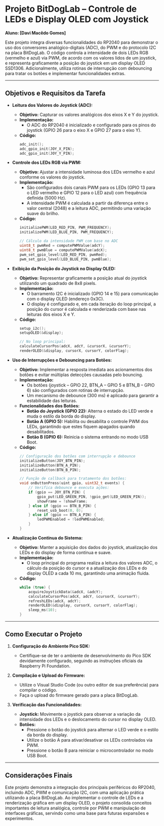 # Projeto BitDogLab – Controle de LEDs e Display OLED com Joystick

**Aluno: [Davi Macêdo Gomes]**

Este projeto integra diversas funcionalidades do RP2040 para demonstrar o uso dos conversores analógico-digitais (ADC), do PWM e do protocolo I2C na placa BitDogLab. O código controla a intensidade de dois LEDs RGB (vermelho e azul) via PWM, de acordo com os valores lidos de um joystick, e representa graficamente a posição do joystick em um display OLED SSD1306. Adicionalmente, utiliza rotinas de interrupção com debouncing para tratar os botões e implementar funcionalidades extras.

---

## Objetivos e Requisitos da Tarefa

- **Leitura dos Valores do Joystick (ADC):**  
  - **Objetivo:** Capturar os valores analógicos dos eixos X e Y do joystick.  
  - **Implementação:**  
    - O ADC do RP2040 é inicializado e configurado para os pinos do joystick (GPIO 26 para o eixo X e GPIO 27 para o eixo Y).  
  - **Código:**  
    ```c
    adc_init();
    adc_gpio_init(JOY_X_PIN);
    adc_gpio_init(JOY_Y_PIN);
    ```

- **Controle dos LEDs RGB via PWM:**  
  - **Objetivo:** Ajustar a intensidade luminosa dos LEDs vermelho e azul conforme os valores do joystick.  
  - **Implementação:**  
    - São configurados dois canais PWM para os LEDs (GPIO 13 para o LED vermelho e GPIO 12 para o LED azul) com frequência definida (5000 Hz).  
    - A intensidade PWM é calculada a partir da diferença entre o valor central (2048) e a leitura ADC, permitindo uma variação suave do brilho.  
  - **Código:**  
    ```c
    initializePWM(LED_RED_PIN, PWM_FREQUENCY);
    initializePWM(LED_BLUE_PIN, PWM_FREQUENCY);
    
    // Cálculo da intensidade PWM com base no ADC
    uint8_t pwmRed = computePWMValue(adcY);
    uint8_t pwmBlue = computePWMValue(adcX);
    pwm_set_gpio_level(LED_RED_PIN, pwmRed);
    pwm_set_gpio_level(LED_BLUE_PIN, pwmBlue);
    ```

- **Exibição da Posição do Joystick no Display OLED:**  
  - **Objetivo:** Representar graficamente a posição atual do joystick utilizando um quadrado de 8x8 pixels.  
  - **Implementação:**  
    - O barramento I2C é inicializado (GPIO 14 e 15) para comunicação com o display OLED (endereço 0x3C).
    - O display é configurado e, em cada iteração do loop principal, a posição do cursor é calculada e renderizada com base nas leituras dos eixos X e Y.  
  - **Código:**  
    ```c
    setup_i2c();
    setupOLED(&display);
    
    // No loop principal:
    calculateCursorPos(adcX, adcY, &cursorX, &cursorY);
    renderOLED(&display, cursorX, cursorY, colorFlag);
    ```

- **Uso de Interrupções e Debouncing para Botões:**  
  - **Objetivo:** Implementar a resposta imediata aos acionamentos dos botões e evitar múltiplas detecções causadas pelo bouncing.  
  - **Implementação:**  
    - Os botões (joystick – GPIO 22, BTN_A – GPIO 5 e BTN_B – GPIO 6) são configurados com rotinas de interrupção.
    - Um mecanismo de debounce (300 ms) é aplicado para garantir a estabilidade das leituras.  
  - **Funcionalidades dos Botões:**  
    - **Botão do Joystick (GPIO 22):** Alterna o estado do LED verde e muda o estilo da borda do display.  
    - **Botão A (GPIO 5):** Habilita ou desabilita o controle PWM dos LEDs, garantindo que estes fiquem apagados quando desabilitados.  
    - **Botão B (GPIO 6):** Reinicia o sistema entrando no modo USB Boot.  
  - **Código:**  
    ```c
    // Configuração dos botões com interrupção e debounce
    initializeButton(JOY_BTN_PIN);
    initializeButton(BTN_A_PIN);
    initializeButton(BTN_B_PIN);
    
    // Função de callback para tratamento dos botões:
    void onButtonPress(uint gpio, uint32_t events) {
        // Verifica debounce e executa ações:
        if (gpio == JOY_BTN_PIN) {
            gpio_put(LED_GREEN_PIN, !gpio_get(LED_GREEN_PIN));
            showFrame = !showFrame;
        } else if (gpio == BTN_B_PIN) {
            reset_usb_boot(0, 0);
        } else if (gpio == BTN_A_PIN) {
            ledPWMEnabled = !ledPWMEnabled;
        }
    }
    ```

- **Atualização Contínua do Sistema:**  
  - **Objetivo:** Manter a aquisição dos dados do joystick, atualização dos LEDs e do display de forma contínua e suave.  
  - **Implementação:**  
    - O loop principal do programa realiza a leitura dos valores ADC, o cálculo da posição do cursor e a atualização dos LEDs e do display OLED a cada 10 ms, garantindo uma animação fluida.  
  - **Código:**  
    ```c
    while (true) {
        acquireJoystickData(&adcX, &adcY);
        calculateCursorPos(adcX, adcY, &cursorX, &cursorY);
        refreshLEDs(adcX, adcY);
        renderOLED(&display, cursorX, cursorY, colorFlag);
        sleep_ms(10);
    }
    ```

---

## Como Executar o Projeto

1. **Configuração do Ambiente Pico SDK:**  
   - Certifique-se de ter o ambiente de desenvolvimento do Pico SDK devidamente configurado, seguindo as instruções oficiais da Raspberry Pi Foundation.

2. **Compilação e Upload do Firmware:**  
   - Utilize o Visual Studio Code (ou outro editor de sua preferência) para compilar o código.
   - Faça o upload do firmware gerado para a placa BitDogLab.

3. **Verificação das Funcionalidades:**  
   - **Joystick:** Movimente o joystick para observar a variação da intensidade dos LEDs e o deslocamento do cursor no display OLED.
   - **Botões:**  
     - Pressione o botão do joystick para alternar o LED verde e o estilo da borda do display.
     - Utilize o botão A para ativar/desativar os LEDs controlados via PWM.
     - Pressione o botão B para reiniciar o microcontrolador no modo USB Boot.

---

## Considerações Finais

Este projeto demonstra a integração dos principais periféricos do RP2040, incluindo ADC, PWM e comunicação I2C, com uma aplicação prática utilizando a placa BitDogLab. Ao implementar o controle de LEDs e a renderização gráfica em um display OLED, o projeto consolida conceitos importantes de leitura analógica, controle por PWM e manipulação de interfaces gráficas, servindo como uma base para futuras expansões e experimentos.


